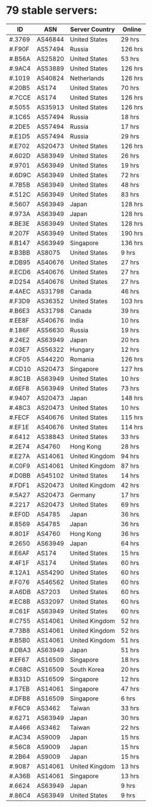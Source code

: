 # 79 stable servers:

| ID | ASN | Server Country | Online |
| ------ | ------ | ------ | ------ |
| #.3769 | AS46844 | United States | 29 hrs |
| #.F90F | AS57494 | Russia | 126 hrs |
| #.B56A | AS25820 | United States | 53 hrs |
| #.9AC4 | AS53889 | United States | 126 hrs |
| #.1019 | AS40824 | Netherlands | 126 hrs |
| #.20B5 | AS174 | United States | 70 hrs |
| #.7CCE | AS174 | United States | 126 hrs |
| #.5055 | AS35913 | United States | 126 hrs |
| #.1C65 | AS57494 | Russia | 18 hrs |
| #.2DE5 | AS57494 | Russia | 17 hrs |
| #.E1D5 | AS57494 | Russia | 29 hrs |
| #.E702 | AS20473 | United States | 126 hrs |
| #.602D | AS63949 | United States | 26 hrs |
| #.9701 | AS63949 | United States | 19 hrs |
| #.6D9C | AS63949 | United States | 72 hrs |
| #.7B5B | AS63949 | United States | 48 hrs |
| #.512C | AS63949 | United States | 83 hrs |
| #.5607 | AS63949 | Japan | 128 hrs |
| #.973A | AS63949 | Japan | 128 hrs |
| #.BE3E | AS63949 | United States | 128 hrs |
| #.207F | AS63949 | United States | 190 hrs |
| #.B147 | AS63949 | Singapore | 136 hrs |
| #.B3BB | AS8075 | United States | 9 hrs |
| #.DB95 | AS40676 | United States | 27 hrs |
| #.ECD6 | AS40676 | United States | 27 hrs |
| #.D254 | AS40676 | United States | 27 hrs |
| #.4AEC | AS31798 | Canada | 46 hrs |
| #.F3D9 | AS36352 | United States | 103 hrs |
| #.B6E3 | AS31798 | Canada | 39 hrs |
| #.EE8F | AS40676 | India | 10 hrs |
| #.186F | AS56630 | Russia | 19 hrs |
| #.24E2 | AS63949 | Japan | 20 hrs |
| #.03E7 | AS56322 | Hungary | 12 hrs |
| #.CF05 | AS44220 | Romania | 126 hrs |
| #.CD10 | AS20473 | Singapore | 127 hrs |
| #.8C1B | AS63949 | United States | 10 hrs |
| #.6EF8 | AS63949 | United States | 73 hrs |
| #.9407 | AS20473 | Japan | 148 hrs |
| #.48C3 | AS20473 | United States | 10 hrs |
| #.FECF | AS40676 | United States | 115 hrs |
| #.EF1E | AS40676 | United States | 114 hrs |
| #.6412 | AS38843 | United States | 33 hrs |
| #.2E74 | AS4760 | Hong Kong | 28 hrs |
| #.E27A | AS14061 | United Kingdom | 94 hrs |
| #.C0F9 | AS14061 | United Kingdom | 87 hrs |
| #.D0BB | AS45102 | United States | 14 hrs |
| #.FDF1 | AS20473 | United Kingdom | 42 hrs |
| #.5A27 | AS20473 | Germany | 17 hrs |
| #.2217 | AS20473 | United States | 69 hrs |
| #.EF0D | AS4785 | Japan | 36 hrs |
| #.8569 | AS4785 | Japan | 36 hrs |
| #.801F | AS4760 | Hong Kong | 36 hrs |
| #.2650 | AS63949 | Japan | 64 hrs |
| #.E6AF | AS174 | United States | 15 hrs |
| #.4F1F | AS174 | United States | 60 hrs |
| #.12A1 | AS54290 | United States | 60 hrs |
| #.F076 | AS46562 | United States | 60 hrs |
| #.A6DB | AS7203 | United States | 60 hrs |
| #.EC8B | AS32097 | United States | 60 hrs |
| #.C61F | AS63949 | United States | 60 hrs |
| #.C755 | AS14061 | United Kingdom | 52 hrs |
| #.73B8 | AS14061 | United Kingdom | 52 hrs |
| #.B5B0 | AS14061 | United Kingdom | 51 hrs |
| #.DBA3 | AS63949 | Japan | 51 hrs |
| #.EF67 | AS16509 | Singapore | 18 hrs |
| #.C68C | AS16509 | South Korea | 20 hrs |
| #.B31D | AS16509 | Singapore | 12 hrs |
| #.17EB | AS14061 | Singapore | 47 hrs |
| #.DFB8 | AS16509 | Singapore | 6 hrs |
| #.F6C9 | AS3462 | Taiwan | 33 hrs |
| #.6271 | AS63949 | Japan | 30 hrs |
| #.A466 | AS3462 | Taiwan | 22 hrs |
| #.AC34 | AS9009 | Japan | 15 hrs |
| #.56C8 | AS9009 | Japan | 15 hrs |
| #.2B64 | AS9009 | Japan | 15 hrs |
| #.9087 | AS14061 | United Kingdom | 13 hrs |
| #.A36B | AS14061 | Singapore | 13 hrs |
| #.6624 | AS63949 | Japan | 9 hrs |
| #.86C4 | AS63949 | United States | 9 hrs |

